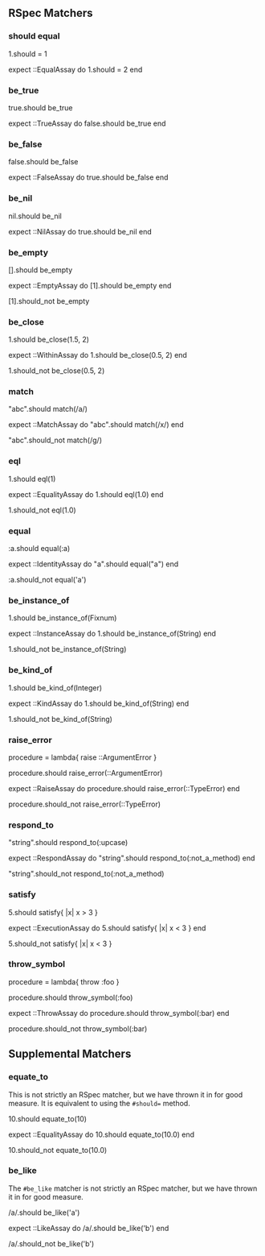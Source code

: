## RSpec Matchers

### should equal

  1.should = 1

  expect ::EqualAssay do
    1.should = 2
  end

### be_true

  true.should be_true

  expect ::TrueAssay do
    false.should be_true
  end

### be_false

  false.should be_false

  expect ::FalseAssay do
    true.should be_false
  end

### be_nil

  nil.should be_nil

  expect ::NilAssay do
    true.should be_nil
  end

### be_empty

  [].should be_empty

  expect ::EmptyAssay do
    [1].should be_empty
  end

  [1].should_not be_empty

### be_close

  1.should be_close(1.5, 2)

  expect ::WithinAssay do
    1.should be_close(0.5, 2)
  end

  1.should_not be_close(0.5, 2)

### match

  "abc".should match(/a/)

  expect ::MatchAssay do
    "abc".should match(/x/)
  end

  "abc".should_not match(/g/)

### eql

  1.should eql(1)

  expect ::EqualityAssay do
    1.should eql(1.0)
  end

  1.should_not eql(1.0)

### equal

  :a.should equal(:a)

  expect ::IdentityAssay do
    "a".should equal("a")
  end

  :a.should_not equal('a')

### be_instance_of

  1.should be_instance_of(Fixnum)

  expect ::InstanceAssay do
    1.should be_instance_of(String)
  end

  1.should_not be_instance_of(String)

### be_kind_of

  1.should be_kind_of(Integer)

  expect ::KindAssay do
    1.should be_kind_of(String)
  end

  1.should_not be_kind_of(String)

### raise_error

  procedure = lambda{ raise ::ArgumentError }

  procedure.should raise_error(::ArgumentError)

  expect ::RaiseAssay do
    procedure.should raise_error(::TypeError)
  end

  procedure.should_not raise_error(::TypeError)

### respond_to

  "string".should respond_to(:upcase)

  expect ::RespondAssay do
    "string".should respond_to(:not_a_method)
  end

  "string".should_not respond_to(:not_a_method)

### satisfy

  5.should satisfy{ |x| x > 3 }

  expect ::ExecutionAssay do
    5.should satisfy{ |x| x < 3 }
  end

  5.should_not satisfy{ |x| x < 3 }

### throw_symbol

  procedure = lambda{ throw :foo }

  procedure.should throw_symbol(:foo)

  expect ::ThrowAssay do
    procedure.should throw_symbol(:bar)
  end

  procedure.should_not throw_symbol(:bar)

## Supplemental Matchers

### equate_to

This is not strictly an RSpec matcher, but we have thrown it in for good measure.
It is equivalent to using the `#should=` method.

  10.should equate_to(10)

  expect ::EqualityAssay do
    10.should equate_to(10.0)
  end

  10.should_not equate_to(10.0)

### be_like

The `#be_like` matcher is not strictly an RSpec matcher, but we have thrown it
in for good measure.

  /a/.should be_like('a')

  expect ::LikeAssay do
    /a/.should be_like('b')
  end

  /a/.should_not be_like('b')

